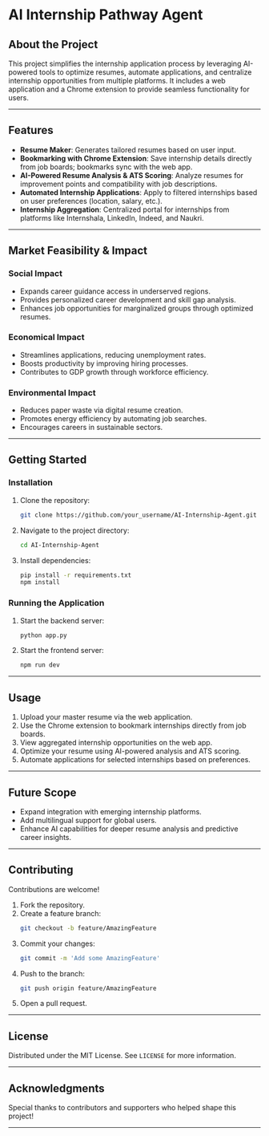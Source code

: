 
# **AI Internship Pathway Agent**

## **About the Project**
This project simplifies the internship application process by leveraging AI-powered tools to optimize resumes, automate applications, and centralize internship opportunities from multiple platforms. It includes a web application and a Chrome extension to provide seamless functionality for users.

---

## **Features**
- **Resume Maker**: Generates tailored resumes based on user input.
- **Bookmarking with Chrome Extension**: Save internship details directly from job boards; bookmarks sync with the web app.
- **AI-Powered Resume Analysis & ATS Scoring**: Analyze resumes for improvement points and compatibility with job descriptions.
- **Automated Internship Applications**: Apply to filtered internships based on user preferences (location, salary, etc.).
- **Internship Aggregation**: Centralized portal for internships from platforms like Internshala, LinkedIn, Indeed, and Naukri.

---

## **Market Feasibility & Impact**
### Social Impact
- Expands career guidance access in underserved regions.
- Provides personalized career development and skill gap analysis.
- Enhances job opportunities for marginalized groups through optimized resumes.

### Economical Impact
- Streamlines applications, reducing unemployment rates.
- Boosts productivity by improving hiring processes.
- Contributes to GDP growth through workforce efficiency.

### Environmental Impact
- Reduces paper waste via digital resume creation.
- Promotes energy efficiency by automating job searches.
- Encourages careers in sustainable sectors.

---

## **Getting Started**

### **Installation**
1. Clone the repository:
   ```bash
   git clone https://github.com/your_username/AI-Internship-Agent.git
   ```
2. Navigate to the project directory:
   ```bash
   cd AI-Internship-Agent
   ```
3. Install dependencies:
   ```bash
   pip install -r requirements.txt
   npm install
   ```

### **Running the Application**
1. Start the backend server:
   ```bash
   python app.py
   ```
2. Start the frontend server:
   ```bash
   npm run dev
   ```

---

## **Usage**
1. Upload your master resume via the web application.
2. Use the Chrome extension to bookmark internships directly from job boards.
3. View aggregated internship opportunities on the web app.
4. Optimize your resume using AI-powered analysis and ATS scoring.
5. Automate applications for selected internships based on preferences.

---

## **Future Scope**
- Expand integration with emerging internship platforms.
- Add multilingual support for global users.
- Enhance AI capabilities for deeper resume analysis and predictive career insights.

---

## **Contributing**
Contributions are welcome!  
1. Fork the repository.  
2. Create a feature branch:  
   ```bash
   git checkout -b feature/AmazingFeature
   ```
3. Commit your changes:  
   ```bash
   git commit -m 'Add some AmazingFeature'
   ```
4. Push to the branch:  
   ```bash
   git push origin feature/AmazingFeature
   ```
5. Open a pull request.

---

## **License**
Distributed under the MIT License. See `LICENSE` for more information.

---

## **Acknowledgments**
Special thanks to contributors and supporters who helped shape this project!

--- 

